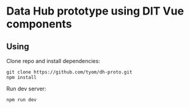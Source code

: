 # Data Hub prototype using DIT Vue components

## Using

Clone repo and install dependencies:

```
git clone https://github.com/tyom/dh-proto.git
npm install
```

Run dev server:

```
npm run dev
```
